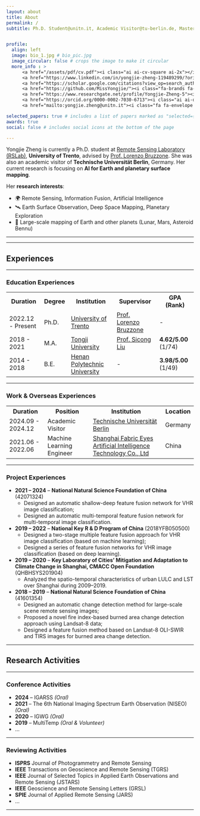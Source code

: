 ```yaml
---
layout: about
title: About
permalink: /
subtitle: Ph.D. Student@unitn.it, Academic Visitor@tu-berlin.de, Master@tongji.edu.cn


profile:
  align: left
  image: bio_1.jpg # bio_pic.jpg
  image_circular: false # crops the image to make it circular
  more_info : >
      <a href="/assets/pdf/cv.pdf"><i class="ai ai-cv-square ai-2x"></i></a>
      <a href="https://www.linkedin.com/in/yongjie-zheng-119489299/?originalSubdomain=it"><i class="fa-brands fa-linkedin fa-2x"></i></a>
      <a href="https://scholar.google.com/citations?view_op=search_authors&mauthors=yongjie+zheng+trento&hl=zh-CN&oi=ao"><i class="ai ai-google-scholar-square ai-2x"></i></a>
      <a href="https://github.com/MissYongjie/"><i class="fa-brands fa-square-github fa-2x"></i></a>
      <a href="https://www.researchgate.net/profile/Yongjie-Zheng-5"><i class="ai ai-researchgate-square ai-2x"></i></a>
      <a href="https://orcid.org/0000-0002-7030-6713"><i class="ai ai-orcid-square ai-2x"></i></a>
      <a href="mailto:yongjie.zheng@unitn.it"><i class="fa fa-envelope fa-2x"></i></a>

selected_papers: true # includes a list of papers marked as "selected={true}"
awards: true
social: false # includes social icons at the bottom of the page

---
```

Yongjie Zheng is currently a Ph.D. student at [Remote Sensing Laboratory (RSLab)](https://rslab.disi.unitn.it/), **University of Trento**, advised by  [Prof. Lorenzo Bruzzone](https://rslab.disi.unitn.it/people/#LorenzoBruzzone). She was also an academic visitor of **Technische Universität Berlin**, Germany. Her current research is focusing on **AI for Earth and planetary surface mapping**.

Her **research interests**:
<ul>
  <li>🌍 Remote Sensing, Information Fusion, Artificial Intelligence</li>
  <li>🛰️ Earth Surface Observation, Deep Space Mapping, Planetary Exploration</li>
  <li>📡 Large-scale mapping of Earth and other planets (Lunar, Mars, Asteroid Bennu)</li>
</ul>

---

***
## Experiences

---
### Education Experiences
<table style="width:100%; font-size:16px;">
  <tr>
    <th>Duration</th>
    <th>Degree</th>
    <th>Institution</th>
    <th>Supervisor</th>
    <th>GPA (Rank)</th>
  </tr>
  <tr>
    <td>2022.12 - Present</td>
    <td>Ph.D.</td>
    <td><a href="https://www.unitn.it/">University of Trento</a></td>
    <td><a href="https://rslab.disi.unitn.it/people/#LorenzoBruzzone">Prof. Lorenzo Bruzzone</a></td>
    <td>-</td>
  </tr>
  <tr>
    <td>2018 - 2021</td>
    <td>M.A.</td>
    <td><a href="https://www.tongji.edu.cn/">Tongji University</a></td>
    <td><a href="https://celiang.tongji.edu.cn/info/1301/2409.htm">Prof. Sicong Liu</a></td>
    <td><b>4.62/5.00</b> (1/74)</td>
  </tr>
  <tr>
    <td>2014 - 2018</td>
    <td>B.E.</td>
    <td><a href="https://www.hpu.edu.cn/">Henan Polytechnic University</a></td>
    <td>-</td>
    <td><b>3.98/5.00</b> (1/49)</td>
  </tr>
</table>

---
### Work & Overseas Experiences
<table style="width:100%; font-size:16px;">
  <tr>
    <th>Duration</th>
    <th>Position</th>
    <th>Institution</th>
    <th>Location</th>
  </tr>
  <tr>
    <td>2024.09 - 2024.12</td>
    <td>Academic Visitor</td>
    <td><a href="https://www.tu-berlin.de/">Technische Universität Berlin</a></td>
    <td>Germany</td>
  </tr>
  <tr>
    <td>2021.06 - 2022.06</td>
    <td>Machine Learning Engineer</td>
    <td><a href="https://www.fabriceyes.com.cn/gsjj">Shanghai Fabric Eyes Artificial Intelligence Technology Co., Ltd</a></td>
    <td>China</td>
  </tr>
</table>

---
### Project Experiences 
- **2021 – 2024** – **National Natural Science Foundation of China** (42071324)
  - Designed an automatic shallow-deep feature fusion network for VHR image classification;
  - Designed an automatic multi-temporal feature fusion network for multi-temporal image classification.
- **2019 – 2022** – **National Key R & D Program of China** (2018YFB050500)
  - Designed a two-stage multiple feature fusion approach for VHR image classification (based on machine learning);
  - Designed a series of feature fusion networks for VHR image classification (based on deep learning).
- **2019 – 2020** – **Key Laboratory of Cities’ Mitigation and Adaptation to Climate Change in Shanghai, CMACC Open Foundation** (QHBHSYS201904)
  - Analyzed the spatio-temporal characteristics of urban LULC and LST over Shanghai during 2009–2019.
- **2018 – 2019** – **National Natural Science Foundation of China** (41601354)
  - Designed an automatic change detection method for large-scale scene remote sensing images;
  - Proposed a novel fire index-based burned area change detection approach using Landsat-8 data;
  - Designed a feature fusion method based on Landsat-8 OLI-SWIR and TIRS images for burned area change detection.

***
## Research Activities  

---
### Conference Activities  
- **2024** – IGARSS _(Oral)_  
- **2021** – The 6th National Imaging Spectrum Earth Observation (NISEO) _(Oral)_  
- **2020** – IGWG _(Oral)_  
- **2019** – MultiTemp _(Oral & Volunteer)_
- ...

---
### Reviewing Activities  
- **ISPRS** Journal of Photogrammetry and Remote Sensing
- **IEEE** Transactions on Geoscience and Remote Sensing (TGRS)
- **IEEE** Journal of Selected Topics in Applied Earth Observations and Remote Sensing (JSTARS)
- **IEEE** Geoscience and Remote Sensing Letters (GRSL)
- **SPIE** Journal of Applied Remote Sensing (JARS)
- ...


***


